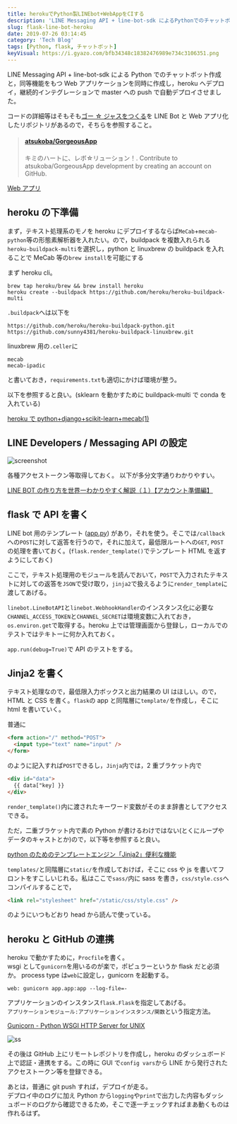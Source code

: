 ```yaml
---
title: herokuでPython製LINEbot+WebAppをCIする
description: 'LINE Messaging API + line-bot-sdk によるPythonでのチャットボット作成と，同等機能をもつWebアプリケーションを同時に作成し，herokuへデプロイ，継続的インテグレーションでmasterへのpushで自動デプロイさせました。'
slug: flask-line-bot-heroku
date: 2019-07-26 03:14:45
category: 'Tech Blog'
tags: [Python, flask, チャットボット]
keyVisual: https://i.gyazo.com/bfb34348c18382476989e734c3106351.png
---
```


LINE Messaging API + line-bot-sdk による Python でのチャットボット作成と，同等機能をもつ Web アプリケーションを同時に作成し，heroku へデプロイ，継続的インテグレーションで master への push で自動デプロイさせました。

コードの詳細等はそもそも[ゴー ☆ ジャスをつくる](https://qiita.com/jg43yr/items/30defcdb69163612fc27)を LINE Bot と Web アプリ化したリポジトリがあるので，そちらを参照すること。

<blockquote class="embedly-card"><h4><a href="https://github.com/atsukoba/GorgeousApp">atsukoba/GorgeousApp</a></h4><p>キミのハートに、レボ☆リューション！. Contribute to atsukoba/GorgeousApp development by creating an account on GitHub.</p></blockquote>
<script async src="//cdn.embedly.com/widgets/platform.js" charset="UTF-8"></script>

[Web アプリ](https://gorgeous-app.herokuapp.com/)

## heroku の下準備

まず，テキスト処理系のモノを heroku にデプロイするならば`MeCab`+`mecab-python`等の形態素解析器を入れたい。ので，buildpack を複数入れられる`heroku-buildpack-multi`を選択し，python と linuxbrew の buildpack を入れることで MeCab 等の`brew install`を可能にする

まず heroku cli。

```shell
brew tap heroku/brew && brew install heroku
heroku create --buildpack https://github.com/heroku/heroku-buildpack-multi
```

`.buildpack`へは以下を

```.buildpack
https://github.com/heroku/heroku-buildpack-python.git
https://github.com/sunny4381/heroku-buildpack-linuxbrew.git
```

linuxbrew 用の`.celler`に

```.celler
mecab
mecab-ipadic
```

と書いておき，`requirements.txt`も適切にかけば環境が整う。

以下を参照すると良い。(sklearn を動かすために buildpack-multi で conda を入れている)

[heroku で python+django+scikit-learn+mecab(1)](https://qiita.com/kenchin110100/items/6f1c84ac8858525fffc5)

## LINE Developers / Messaging API の設定

![screenshot](https://i.gyazo.com/bfb34348c18382476989e734c3106351.png)

各種アクセストークン等取得しておく。
以下が多分文字通りわかりやすい。

[LINE BOT の作り方を世界一わかりやすく解説（１）【アカウント準備編】](https://qiita.com/yoshizaki_kkgk/items/bd4277d3943200beab26)

## flask で API を書く

LINE bot 用のテンプレート ([app.py](https://github.com/line/line-bot-sdk-python/blob/master/examples/flask-kitchensink/app.py)) があり，それを使う。そこでは`/callback`への`POST`に対して返答を行うので，それに加えて，最低限ルートへの`GET`, `POST`の処理を書いておく。(`flask.render_template()`でテンプレート HTML を返すようにしておく)

ここで，テキスト処理用のモジュールを読んでおいて，`POST`で入力されたテキストに対しての返答を`JSON`で受け取り，`jinja2`で扱えるように`render_template`に渡してあげる。

`linebot.LineBotAPI`と`linebot.WebhookHandler`のインスタンス化に必要な`CHANNEL_ACCESS_TOKEN`と`CHANNEL_SECRET`は環境変数に入れておき，`os.environ.get`で取得する。heroku 上では管理画面から登録し，ローカルでのテストではテキトーに何か入れておく。

`app.run(debug=True)`で API のテストをする。

## Jinja2 を書く

テキスト処理なので，最低限入力ボックスと出力結果の UI はほしい。ので，HTML と CSS を書く。`flask`の app と同階層に`template/`を作成し，そこに html を書いていく。

普通に

```html
<form action="/" method="POST">
  <input type="text" name="input" />
</form>
```

のように記入すれば`POST`できるし，`Jinja`内では，2 重ブラケット内で

```html
<div id="data">
  {{ data["key] }}
</div>
```

`render_template()`内に渡されたキーワード変数がそのまま辞書としてアクセスできる。

ただ，二重ブラケット内で素の Python が書けるわけではない(とくにループやデータのキャストとか)ので，以下等を参照すると良い。

[python のためのテンプレートエンジン「Jinja2」便利な機能](https://qiita.com/kotamatsuoka/items/a95faf6655c0e775ee22)

`templates/`と同階層に`static/`を作成しておけば，そこに css や js を書いてフロントをすこしいじれる。私はここで`sass/`内に sass を書き，`css/style.css`へコンパイルすることで，

```html
<link rel="stylesheet" href="/static/css/style.css" />
```

のようにいつもどおり head から読んで使っている。

## heroku と GitHub の連携

heroku で動かすために，`Procfile`を書く。  
wsgi として`gunicorn`を用いるのが楽で，ポピュラーというか flask だと必須か。
process type は`web`に設定し，gunicorn を起動する。

`web: gunicorn app.app:app --log-file=-`

アプリケーションのインスタンス`flask.Flask`を指定してあげる。  
`アプリケーションモジュール:アプリケーションインスタンス/関数`という指定方法。

[Gunicorn - Python WSGI HTTP Server for UNIX](https://gunicorn.org/)

![ss](https://i.gyazo.com/75a46844773d4bddcae040fac45bff17.png)

その後は GitHub 上にリモートレポジトリを作成し，heroku のダッシュボード上で認証・連携をする。この時に GUI で`config vars`から LINE から発行されたアクセストークン等を登録できる。

あとは，普通に git push すれば，デプロイが走る。  
デプロイ中のログに加え Python から`logging`や`print`で出力した内容もダッシュボードのログから確認できるため，そこで逐一チェックすればまあ動くものは作れるはず。
